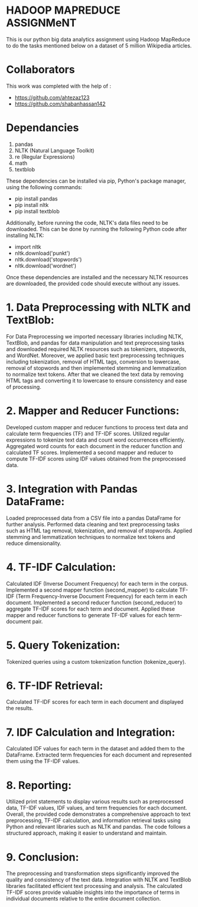 # HADOOP MAPREDUCE ASSIGNMeNT
This is our python big data analytics assignment using Hadoop MapReduce to do the tasks mentioned below on a dataset of 5 million Wikipedia articles.

# Collaborators
This work was completed with the help of :
- https://github.com/ahtezaz123
- https://github.com/shabanhassan142


# Dependancies 

1. pandas
2. NLTK (Natural Language Toolkit)
3. re (Regular Expressions)
4. math
5. textblob

These dependencies can be installed via pip, Python's package manager, using the following commands:

- pip install pandas
- pip install nltk
- pip install textblob

Additionally, before running the code, NLTK's data files need to be downloaded. This can be done by running the following Python code after installing NLTK:

- import nltk
- nltk.download('punkt')
- nltk.download('stopwords')
- nltk.download('wordnet')

Once these dependencies are installed and the necessary NLTK resources are downloaded, the provided code should execute without any issues.


# 1. Data Preprocessing with NLTK and TextBlob:

For Data Preprocessing we imported necessary libraries including NLTK, TextBlob, and pandas for data manipulation and text preprocessing tasks and downloaded required NLTK resources such as tokenizers, stopwords, and WordNet. Moreover, we applied basic text preprocessing techniques including tokenization, removal of HTML tags, conversion to lowercase, removal of stopwords and then implemented stemming and lemmatization to normalize text tokens.
After that we cleaned the text data by removing HTML tags and converting it to lowercase to ensure consistency and ease of processing.


# 2. Mapper and Reducer Functions:

Developed custom mapper and reducer functions to process text data and calculate term frequencies (TF) and TF-IDF scores.
Utilized regular expressions to tokenize text data and count word occurrences efficiently.
Aggregated word counts for each document in the reducer function and calculated TF scores.
Implemented a second mapper and reducer to compute TF-IDF scores using IDF values obtained from the preprocessed data.

# 3. Integration with Pandas DataFrame:

Loaded preprocessed data from a CSV file into a pandas DataFrame for further analysis.
Performed data cleaning and text preprocessing tasks such as HTML tag removal, tokenization, and removal of stopwords.
Applied stemming and lemmatization techniques to normalize text tokens and reduce dimensionality.

# 4. TF-IDF Calculation:

Calculated IDF (Inverse Document Frequency) for each term in the corpus.
Implemented a second mapper function (second_mapper) to calculate TF-IDF (Term Frequency-Inverse Document Frequency) for each term in each document.
Implemented a second reducer function (second_reducer) to aggregate TF-IDF scores for each term and document.
Applied these mapper and reducer functions to generate TF-IDF values for each term-document pair.

# 5. Query Tokenization:

Tokenized queries using a custom tokenization function (tokenize_query).

# 6.  TF-IDF Retrieval:

Calculated TF-IDF scores for each term in each document and displayed the results.

# 7. IDF Calculation and Integration:

Calculated IDF values for each term in the dataset and added them to the DataFrame.
Extracted term frequencies for each document and represented them using the TF-IDF values.

# 8. Reporting:

Utilized print statements to display various results such as preprocessed data, TF-IDF values, IDF values, and term frequencies for each document.
Overall, the provided code demonstrates a comprehensive approach to text preprocessing, TF-IDF calculation, and information retrieval tasks using Python and relevant libraries such as NLTK and pandas. The code follows a structured approach, making it easier to understand and maintain.

# 9. Conclusion:

The preprocessing and transformation steps significantly improved the quality and consistency of the text data.
Integration with NLTK and TextBlob libraries facilitated efficient text processing and analysis.
The calculated TF-IDF scores provide valuable insights into the importance of terms in individual documents relative to the entire document collection.
